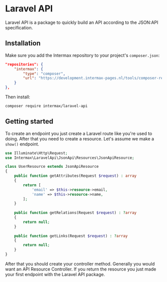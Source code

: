 # Laravel API

Laravel API is a package to quickly build an API according to the JSON:API specification.

## Installation

Make sure you add the Intermax repository to your project's `composer.json`:

```json
"repositories": {
    "intermax": {
        "type": "composer",
        "url": "https://development.intermax-pages.nl/tools/composer-repository/"
    }
},
```
Then install:

```bash
composer require intermax/laravel-api
```
## Getting started

To create an endpoint you just create a Laravel route like you're used to doing. After that you need to create a resource. Let's assume we make a `show()` endpoint.

```php
use Illuminate\Http\Request;
use Intermax\LaravelApi\JsonApi\Resources\JsonApiResource;

class UserResource extends JsonApiResource
{
    public function getAttributes(Request $request) : array
    {
        return [
            'email' => $this->resource->email,
            'name' => $this->resource->name,
        ];
    }
    
    public function getRelations(Request $request) : ?array
    {
        return null;
    }
    
    public function getLinks(Request $request) : ?array
    {
        return null;
    }
}
```

After that you should create your controller method. Generally you would want an API Resource Controller. If you return the resource you just made your first endpoint with the Laravel API package.
